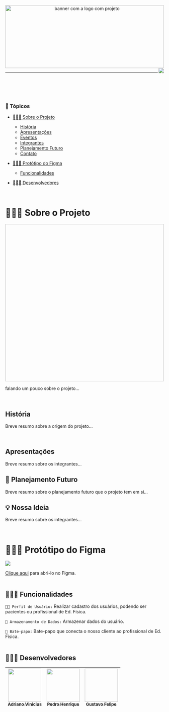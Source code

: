 <header id="cabecario">
  <img Porto Mix height="200px" width="100%" alt="banner com a logo com projeto"/>
  <img src="http://img.shields.io/static/v1?label=STATUS&message=EM%20DESENVOLVIMENTO&color=RED&style=for-the-badge" align="right" >
  <hr>
</header>

<br>

<main>
  <h3 id="topicos">📜 Tópicos</h3>

  - [👨🏾‍🏫 Sobre o Projeto](#sobre-o-projeto)
    - [História](#historia-do-projeto)
    - [Apresentações](#apresentacoes)
    - [Eventos](#eventos)
    - [Integrantes](#integrantes)
    - [Planejamento Futuro](#planejamento-futuro)
    - [Contato](#contato)

  - [👨🏾‍🎨 Protótipo do Figma](#prototipo-figma)
    - [Funcionalidades](#funcionalidades)

  - [👨🏾‍💻 Desenvolvedores](#equipe)

  <br>

  <h1 id="sobre-o-projeto">👨🏾‍🏫 Sobre o Projeto</h1>
  <img banner height="500px" width="100%">
  <p>
    falando um pouco sobre o projeto...
  </p>

  <br>

  <h2 id="historia"> História</h2>
  <p>
    Breve resumo sobre a origem do projeto...
  </p>
  <br>

<h2 id="apresentacoes"> Apresentações</h2>
  <p>
    Breve resumo sobre os integrantes...
  </p>

  <h2 id="planejamento-futuro">🎯 Planejamento Futuro</h2>
  <p>
    Breve resumo sobre o planejamento futuro que o projeto tem em si...
  </p>
 
  <h2 id="nossa-ideia">💡 Nossa Ideia</h2>
  <p>
    Breve resumo sobre os integrantes...
  </p>
  
  
  
  <br>
  
  <h1 id="prototipo-figma">👨🏾‍🎨 Protótipo do Figma</h1>
  <img src="https://cdn.discordapp.com/attachments/743927816021737565/1035715750939332638/banner_readme.png">
  
  <a href="https://www.figma.com/proto/0tP1x3ZWl4CebcvS4uf5LW/FitMoment?scaling=scale-down&page-id=0%3A1&node-id=10%3A2&starting-point-node-id=1%3A2">Clique aqui</a>     para abri-lo no Figma.
  <br><br>
 
  <h2 id="funcionalidades">👨🏾‍🔧 Funcionalidades</h2>

  `🧑🏾 Perfil de Usuário:` Realizar cadastro dos usuários, podendo ser pacientes ou profissional de Ed. Física.

  `📁 Armazenamento de Dados:` Armazenar dados do usuário.

  `📩 Bate-papo:` Bate-papo que conecta o nosso cliente ao profissional de Ed. Física.
  <br><br>

  
<footer>
  
  <h2 id="desenvolvedores">👨🏾‍💻 Desenvolvedores</h2>
  
| [<img src="https://avatars.githubusercontent.com/u/83666455?v=4" width="105px" height="105px"><br><sub>Adriano Vinícius</sub>](https://www.linkedin.com/in/adriano-vin%C3%ADcius-bispoda-silva-85293a240/) | [<img src="https://cdn.discordapp.com/attachments/743927816021737565/1033537623379161198/IMG-20221022-WA0041.jpg" width="105px" height="105px"><br><sub>Pedro Henrique</sub>](https://www.linkedin.com/in/pedro-henrique-125a49184/) | [<img foto de gustavo width="105px" height="105px"><br><sub>Gustavo Felipe</sub>](https://www.instagram.com/joaoo_em/) |
|----------|----------|----------|

</footer>
